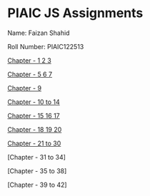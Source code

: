# PIAIC JS Assignments
Name: Faizan Shahid

Roll Number: PIAIC122513

[Chapter - 1 2 3](https://github.com/FShahid/CNC-Q2-PIAIC122513/tree/main/PIAIC-JS-Assignments/JS%20chapter%201%2C2%2C3)

[Chapter - 5 6 7](https://github.com/FShahid/CNC-Q2-PIAIC122513/tree/main/PIAIC-JS-Assignments/JS%20chapter%205%2C6%2C7)

[Chapter - 9](https://github.com/FShahid/CNC-Q2-PIAIC122513/tree/main/PIAIC-JS-Assignments/JS%20chapter%209)

[Chapter - 10 to 14](https://github.com/FShahid/CNC-Q2-PIAIC122513/tree/main/PIAIC-JS-Assignments/JS%20chapter%2010%20to%2014)

[Chapter - 15 16 17](https://github.com/FShahid/CNC-Q2-PIAIC122513/tree/main/PIAIC-JS-Assignments/JS%20chapter%2015%2C16%2C17)

[Chapter - 18 19 20](https://github.com/FShahid/CNC-Q2-PIAIC122513/tree/main/PIAIC-JS-Assignments/JS%20chapter%2018%2C19%2C20)

[Chapter - 21 to 30](https://github.com/FShahid/CNC-Q2-PIAIC122513/tree/main/PIAIC-JS-Assignments/JS%20chapter%2021%20to%2030)

[Chapter - 31 to 34]

[Chapter - 35 to 38]

[Chapter - 39 to 42]
